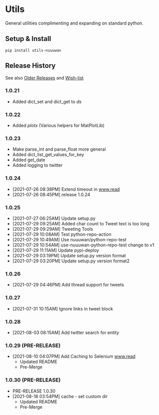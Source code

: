 # Utils

General utilities complimenting and expanding on standard python.

## Setup & Install

```
pip install utils-nuuuwan
```

## Release History
See also [Older Releases](OLDER_RELEASES.md) and [Wish-list](WISHLIST.md)

### 1.0.21
* Added dict_set and dict_get to *ds*

### 1.0.22
* Added *plotx* (Various helpers for MatPlotLib)

### 1.0.23
* Make parse_int and parse_float more general
* Added dict_list_get_values_for_key
* Added get_date
* Added logging to twitter

### 1.0.24
* [2021-07-26 08:38PM] Extend timeout in www.read
* [2021-07-26 08:45PM] release 1.0.24

### 1.0.25
* [2021-07-27 06:25AM] Update setup.py
* [2021-07-29 09:25AM] Added char count to Tweet text is too long
* [2021-07-29 09:29AM] Tweeting Tools
* [2021-07-29 10:08AM] Test python-repo-action
* [2021-07-29 10:49AM] Use nuuuwan/python-repo-test
* [2021-07-29 10:54AM] use-nuuuwan-python-repo-test change to v1
* [2021-07-29 11:11AM] Update pypi-deploy
* [2021-07-29 03:19PM] Update setup.py version format
* [2021-07-29 03:20PM] Update setup.py version format2

### 1.0.26
* [2021-07-29 04:46PM] Add thread support for tweets

### 1.0.27
* [2021-07-31 10:15AM] Ignore links in tweet block

### 1.0.28 
* [2021-08-03 08:15AM] Add twitter search for entity
### 1.0.29 (PRE-RELEASE)
* [2021-08-10 04:07PM] Add Caching to Selenium www.read
  * Updated README
  * Pre-Merge
### 1.0.30 (PRE-RELEASE)
  * PRE-RELEASE 1.0.30
* [2021-08-18 03:54PM] cache - set custom dir
  * Updated README
  * Pre-Merge
